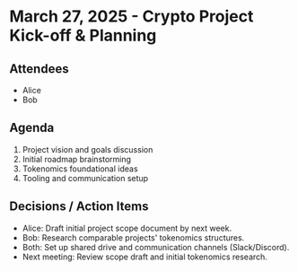 # March 27, 2025 - Crypto Project Kick-off & Planning

## Attendees
- Alice
- Bob

## Agenda
1. Project vision and goals discussion
2. Initial roadmap brainstorming
3. Tokenomics foundational ideas
4. Tooling and communication setup

## Decisions / Action Items
- Alice: Draft initial project scope document by next week.
- Bob: Research comparable projects' tokenomics structures.
- Both: Set up shared drive and communication channels (Slack/Discord).
- Next meeting: Review scope draft and initial tokenomics research.